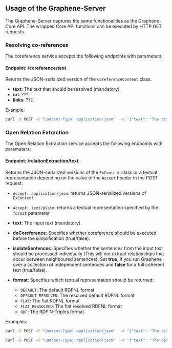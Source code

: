 ## Usage of the Graphene-Server
The Graphene-Server captures the same functionalities as the Graphene-Core API.
The wrapped Core API functions can be executed by HTTP GET requests.

### Resolving co-references
The coreference service accepts the following endpoints with parameters:

#### Endpoint: /coreference/text
Returns the JSON-serialized version of the `CoreferenceContent` class.

* **text**: The text that should be resolved (mandatory). 
* **uri**: ???. 
* **links**: ???. 

Example:

```sh
curl -X POST -H "Content-Type: application/json"  -d '{"text": "The text."}' -H "Accept: application/json" "http://localhost:8080/coreference/text"
```

### Open Relation Extraction
The Open Relation Extraction service accepts the following endpoints with parameters:

#### Endpoint: /relationExtraction/text
Returns the JSON-serialized versions of the `ExContent` class or a textual representation depending on the value of the `Accept` header in the POST request:
* `Accept: application/json`: returns JSON-serialized versions of `ExContent`
* `Accept: text/plain`: returns a textual representation specified by the `format` parameter

* **text**: The input text (mandatory). 
* **doCoreference**: Specifies whether coreference should be executed before the simplification (true/false).
* **isolateSentences**: Specifies whether the sentences from the input text should be processed individually (This will not extract relationships that occur between neighboured sentences). Set **true**, if you run Graphene over a collection of independent sentences and **false** for a full coherent text (true/false).
* **format**: Specifies which textual representation should be returned:
    * `DEFAULT`: The default RDFNL format
    * `DEFAULT_RESOLVED`: The resolved default RDFNL format
    * `FLAT`: The flat RDFNL format
    * `FLAT_RESSOLVED`: The flat resolved RDFNL format
    * `RDF`: The RDF N-Triples format

Examples:

```sh
curl -X POST -H "Content-Type: application/json"  -d '{"text": "The text.", "doCoreference": "true", "isolateSentences": "false"}' -H "Accept: application/json" "http://localhost:8080/relationExtraction/text"
```

```sh
curl -X POST -H "Content-Type: application/json"  -d '{"text": "The text.", "doCoreference": "true", "isolateSentences": "false", "format": "DEFAULT"}' -H "Accept: text/plain" "http://localhost:8080/relationExtraction/text"
```
